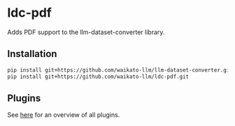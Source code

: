# ldc-pdf
Adds PDF support to the llm-dataset-converter library.


## Installation

```bash
pip install git+https://github.com/waikato-llm/llm-dataset-converter.git
pip install git+https://github.com/waikato-llm/ldc-pdf.git
```

## Plugins

See [here](plugins/README.md) for an overview of all plugins.
